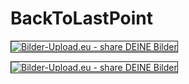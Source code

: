 # BackToLastPoint

<a href="http://www.bilder-upload.eu/show.php?file=d31b98-1423928419.jpg" wight=1250 height=250 target="_blank"><img src="http://www.bilder-upload.eu/thumb/d31b98-1423928419.jpg" border="1" alt="Bilder-Upload.eu - share DEINE Bilder" /></a>

<a href="http://www.bilder-upload.eu/show.php?file=d31b98-1423928419.jpg" target="_blank"><img src="http://www.bilder-upload.eu/thumb/d31b98-1423928419.jpg" border="1" alt="Bilder-Upload.eu - share DEINE Bilder" /></a>
